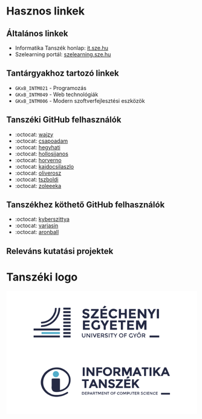 
# Hasznos linkek

## Általános linkek

- Informatika Tanszék honlap: [it.sze.hu](https://it.sze.hu)
- Szelearning portál: [szelearning.sze.hu](https://szelearning.sze.hu/)

## Tantárgyakhoz tartozó linkek

- `GKxB_INTM021` - Programozás
- `GKxB_INTM049` - Web technológiák 
- `GKxB_INTM006` - Modern szoftverfejlesztési eszközök

## Tanszéki GitHub felhasználók

- :octocat: [wajzy](https://github.com/wajzy)
- :octocat: [csapoadam](https://github.com/csapoadam)
- :octocat: [hegyhati](https://github.com/hegyhati)
- :octocat: [hollosijanos](https://github.com/hollosijanos)
- :octocat: [horverno](https://github.com/horverno)
- :octocat: [kajdocsilaszlo](https://github.com/kajdocsilaszlo)
- :octocat: [oliverosz](https://github.com/oliverosz)
- :octocat: [tszboldi](https://github.com/tszboldi)
- :octocat: [zoleeeka](https://github.com/zoleeeka)

## Tanszékhez köthető GitHub felhasználók

- :octocat: [kyberszittya](https://github.com/kyberszittya)
- :octocat: [varjasin](https://github.com/varjasin)
- :octocat: [aronball](https://github.com/aronball)

## Releváns kutatási projektek


# Tanszéki logo
![logo1](img/infologo_2020_egyetemi_es_tanszeki_vilagos.svg)
